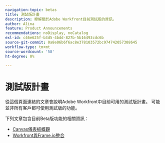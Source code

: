 ```yaml
---
navigation-topic: betas
title: 測試版計畫
description: 瞭解關於Adobe Workfront目前測試版的資訊。
author: Alina
feature: Product Announcements
recommendations: noDisplay, noCatalog
exl-id: c46e625f-b3d5-4bdd-827b-5b16493cdc6b
source-git-commit: 0a8e06b6f6ac8e378103572bc974742057308645
workflow-type: tm+mt
source-wordcount: '58'
ht-degree: 0%

---
```


# 測試版計畫

從這個頁面連結的文章會說明Adobe Workfront中目前可用的測試版計畫。 可能並非所有客戶都可使用測試版的功能。

下列文章包含目前Beta版功能的相關資訊：

* [Canvas儀表板概觀](/help/quicksilver/reports-and-dashboards/dashboards/creating-and-managing-dashboards/canvas-dashboards-overview.md)
* [Workfront與Frame.io整合](/help/quicksilver/review-and-approve-work/Documents/wf-frame-alpha.md)


<!--

drafted for later when we start releasing features for the commenting experience. When we can launch the beta article for new commenting experience, replace what you have here with this: 
 
The features described in this page are currently available as part of beta programs. Features that are available in beta might not be available to all customers. 


## New commenting exprience Beta

* [New commenting experience](../betas/new-commenting-experience-beta/unified-commenting-experience.md)
* [New commenting experience beta release activity](../betas/new-commenting-experience-beta/new-commenting-beta-experience-information.md)

## New form designer Beta

* [Form designer overview](../../administration-and-setup/customize-workfront/create-manage-custom-forms/form-designer/form-designer-overview.md)

-->